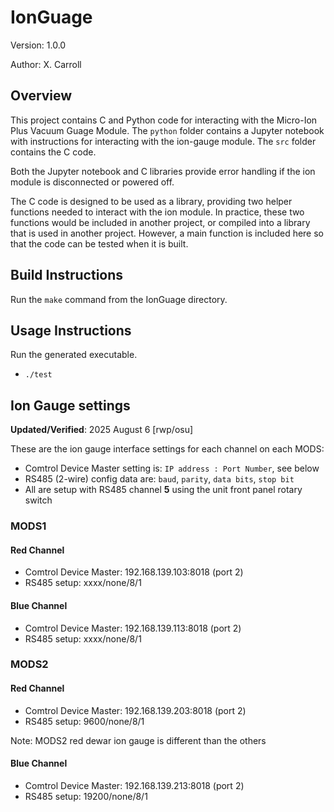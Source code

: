 # IonGuage
Version: 1.0.0

Author: X. Carroll

## Overview
This project contains C and Python code for interacting with the Micro-Ion Plus Vacuum Guage Module. The `python` folder contains a Jupyter notebook with instructions for interacting with the ion-gauge module. The `src` folder contains the C code.

Both the Jupyter notebook and C libraries provide error handling if the ion module is disconnected or powered off.

The C code is designed to be used as a library, providing two helper functions needed to interact with the ion module. In practice, these two functions would be included in another project, or compiled into a library that is used in another project. However, a main function is included here so that the code can be tested when it is built.

## Build Instructions
Run the `make` command from the IonGuage directory.

## Usage Instructions
Run the generated executable.
- `./test`

## Ion Gauge settings

**Updated/Verified**: 2025 August 6 [rwp/osu]

These are the ion gauge interface settings for each channel on each MODS:

* Comtrol Device Master setting is: `IP address : Port Number`, see below
* RS485 (2-wire) config data are: `baud`, `parity`, `data bits`, `stop bit`
* All are setup with RS485 channel **5** using the unit front panel rotary switch

### MODS1

#### Red Channel
 * Comtrol Device Master: 192.168.139.103:8018 (port 2)
 * RS485 setup: xxxx/none/8/1

#### Blue Channel 
 * Comtrol Device Master: 192.168.139.113:8018 (port 2)
 * RS485 setup: xxxx/none/8/1
### MODS2

#### Red Channel
 * Comtrol Device Master: 192.168.139.203:8018 (port 2)
 * RS485 setup: 9600/none/8/1

Note: MODS2 red dewar ion gauge is different than the others

#### Blue Channel 
 * Comtrol Device Master: 192.168.139.213:8018 (port 2)
 * RS485 setup: 19200/none/8/1
